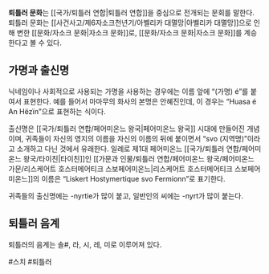 **퇴틀러 문화**는 [[국가/퇴틀러 연합|퇴틀러 연합]]을 중심으로 전개되는 문회를 말한다. 퇴틀러 문화는 [[사건사고/제6자소크천년기/아벨리카 대멸망|아벨리카 대멸망]]으로 인해 변한 [[문화/자소크 문화|자소크 문화]]로, [[문화/자소크 문화|자소크 문화]]를 계승한다고 볼 수 있다.

## 가명과 출신명

닉네임이나 사회적으로 사용되는 가명을 사용하는 경우에는 이름 앞에 “(가명) é”를 붙여서 표현한다. 예를 들어서 마마무의 화사의 본명은 안혜진인데, 이 경우는 “Huasa é An Hëzïn”으로 표현하는 식이다.

출신명은 [[국가/퇴틀러 연합/페어미온느 왕국|페어미온느 왕국]] 시대에 만들어진 개념이며, 귀족들이 자신의 영지의 이름을 자신의 이름의 뒤에 붙이면서 “svo (지역명)”이라고 소개하고 다닌 것에서 유래한다. 일례로 제1대 페어미온느 [[국가/퇴틀러 연합/페어미온느 왕국/타이친|타이친]]인 [[가문과 인물/퇴틀러 연합/페어미온느 왕국/페어미온느 가문/리스케어트 호스터메어티크 스보페어미온느|리스케어트 호스터메어티크 스보페어미온느]]의 이름은 “Liskert Hostymertique svo Fermionn”로 표기한다.

귀족들의 출신명에는 -nyrtie가 많이 붙고, 일반인의 씨에는 -nyrt가 많이 붙는다.

## 퇴틀러 음계
퇴틀러의 음계는 솔\#, 라, 시, 레, 미로 이루어져 있다.

#스치 #퇴틀러 